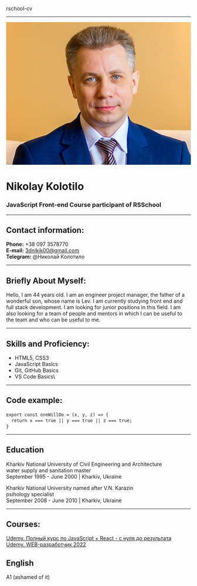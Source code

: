 rschool-cv
***

![Image](https://github.com/Nikolay-Kolotilo/rsschool-cv/blob/main/img_photo.jpg?raw=true)

# **Nikolay Kolotilo**

### JavaScript Front-end Course participant of RSSchool
***
## Contact information:
**Phone:** +38 097 3578770\
**E-mail:** 3dnikik00@gmail.com\
**Telegram:** @Николай Колотило
***
## **Briefly About Myself:**
Hello, I am 44 years old. I am an engineer project manager, the father of a wonderful son, whose name is Lev. I am currently studying front end and full stack development. I am looking for junior positions in this field. I am also looking for a team of people and mentors in which I can be useful to the team and who can be useful to me.
***
## **Skills and Proficiency:**
* HTML5, CSS3
* JavaScript Basics
* Git, GitHub Basics
* VS Code Basics\

***
## Code example:
```
export const oneWillDo = (x, y, z) => {
  return x === true || y === true || z === true;
}
```
***
## **Education**
Kharkiv National University of Civil Engineering and Architecture\
water supply and sanitation master\
September 1995 - June 2000 | Kharkiv, Ukraine

Kharkiv National University named after V.N. Karazin\
psihology specialist\
September 2008 - June 2010 | Kharkiv, Ukraine
***
## Courses:
[Udemy. Полный курс по JavaScript + React - с нуля до результатa](https://www.udemy.com/course/javascript_full/learn/lecture/18843786?start=75#overview)\
[Udemy. WEB-разработчик 2022](https://www.udemy.com/course/webdeveloper/learn/lecture/14232186?start=0#overview)
## English
A1 (ashamed of it)